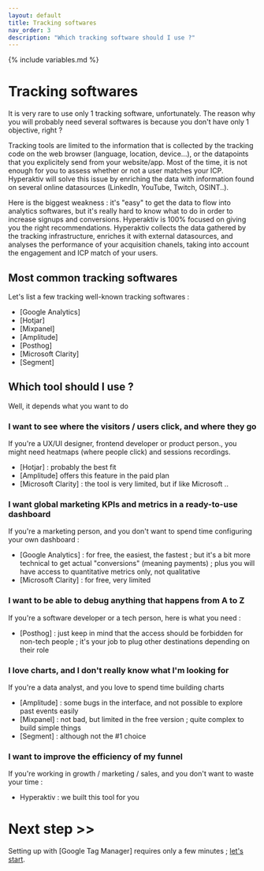 ```yaml
---
layout: default
title: Tracking softwares
nav_order: 3
description: "Which tracking software should I use ?"
---
```

{% include variables.md %}

# Tracking softwares

It is very rare to use only 1 tracking software, unfortunately. The reason why you will probably need several softwares is because you don't have only 1 objective, right ?

Tracking tools are limited to the information that is collected by the tracking code on the web browser (language, location, device...), or the datapoints that you explicitely send from your website/app. Most of the time, it is not enough for you to assess whether or not a user matches your ICP.
Hyperaktiv will solve this issue by enriching the data with information found on several online datasources (LinkedIn, YouTube, Twitch, OSINT..).

Here is the biggest weakness : it's "easy" to get the data to flow into analytics softwares, but it's really hard to know what to do in order to increase signups and conversions.
Hyperaktiv is 100% focused on giving you the right recommendations. Hyperaktiv collects the data gathered by the tracking infrastructure, enriches it with external datasources, and analyses the performance of your acquisition chanels, taking into account the engagement and ICP match of your users.

## Most common tracking softwares

Let's list a few tracking well-known tracking softwares :
* [Google Analytics]
* [Hotjar]
* [Mixpanel]
* [Amplitude]
* [Posthog]
* [Microsoft Clarity]
* [Segment]

## Which tool should I use ?

Well, it depends what you want to do

### I want to see where the visitors / users click, and where they go

If you're a UX/UI designer, frontend developer or product person., you might need heatmaps (where people click) and sessions recordings.
* [Hotjar] : probably the best fit
* [Amplitude] offers this feature in the paid plan
* [Microsoft Clarity] : the tool is very limited, but if like Microsoft ..

### I want global marketing KPIs and metrics in a ready-to-use dashboard

If you're a marketing person, and you don't want to spend time configuring your own dashboard :
* [Google Analytics] : for free, the easiest, the fastest ; but it's a bit more technical to get actual "conversions" (meaning payments) ; plus you will have access to quantitative metrics only, not qualitative
* [Microsoft Clarity] : for free, very limited

### I want to be able to debug anything that happens from A to Z

If you're a software developer or a tech person, here is what you need :
* [Posthog] : just keep in mind that the access should be forbidden for non-tech people ; it's your job to plug other destinations depending on their role

### I love charts, and I don't really know what I'm looking for

If you're a data analyst, and you love to spend time building charts
* [Amplitude] : some bugs in the interface, and not possible to explore past events easily
* [Mixpanel] : not bad, but limited in the free version ; quite complex to build simple things
* [Segment] : although not the #1 choice

### I want to improve the efficiency of my funnel

If you're working in growth / marketing / sales, and you don't want to waste your time :
* Hyperaktiv : we built this tool for you

# Next step >>

Setting up with [Google Tag Manager] requires only a few minutes ; [let's start](/pages/Tracking_setup).
